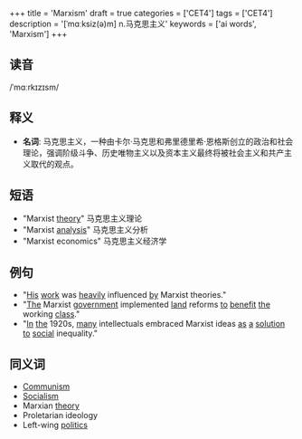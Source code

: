 +++
title = 'Marxism'
draft = true
categories = ['CET4']
tags = ['CET4']
description = '[ˈmɑːksiz(ə)m] n.马克思主义'
keywords = ['ai words', 'Marxism']
+++

## 读音
/ˈmɑːrkɪzɪsm/

## 释义
- **名词**: 马克思主义，一种由卡尔·马克思和弗里德里希·恩格斯创立的政治和社会理论，强调阶级斗争、历史唯物主义以及资本主义最终将被社会主义和共产主义取代的观点。

## 短语
- "Marxist [theory](/post/theory/)" 马克思主义理论
- "Marxist [analysis](/post/analysis/)" 马克思主义分析
- "Marxist economics" 马克思主义经济学

## 例句
- "[His](/post/his/) [work](/post/work/) was [heavily](/post/heavily/) influenced [by](/post/by/) Marxist theories."
- "[The](/post/the/) Marxist [government](/post/government/) implemented [land](/post/land/) reforms [to](/post/to/) [benefit](/post/benefit/) [the](/post/the/) working [class](/post/class/)."
- "[In](/post/in/) [the](/post/the/) 1920s, [many](/post/many/) intellectuals embraced Marxist ideas [as](/post/as/) [a](/post/a/) [solution](/post/solution/) [to](/post/to/) [social](/post/social/) inequality."

## 同义词
- [Communism](/post/communism/)
- [Socialism](/post/socialism/)
- Marxian [theory](/post/theory/)
- Proletarian ideology
- Left-wing [politics](/post/politics/)
